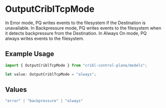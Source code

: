 # OutputCriblTcpMode

In Error mode, PQ writes events to the filesystem if the Destination is unavailable. In Backpressure mode, PQ writes events to the filesystem when it detects backpressure from the Destination. In Always On mode, PQ always writes events to the filesystem.

## Example Usage

```typescript
import { OutputCriblTcpMode } from "cribl-control-plane/models";

let value: OutputCriblTcpMode = "always";
```

## Values

```typescript
"error" | "backpressure" | "always"
```